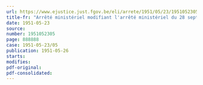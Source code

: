 ```yaml
---
url: https://www.ejustice.just.fgov.be/eli/arrete/1951/05/23/1951052305/justel
title-fr: "Arrêté ministériel modifiant l'arrêté ministériel du 28 septembre 1949 fixant les prix de vente maxima au consommateur des charbons et agglomérés de houille et de lignite, modifié par les arrêtés ministériels du 20 janvier 1950 et du 1er mars 1951."
date: 1951-05-23
source:
number: 1951052305
page: 888888
case: 1951-05-23/05
publication: 1951-05-26
starts:
modifies:
pdf-original:
pdf-consolidated:
---
```


